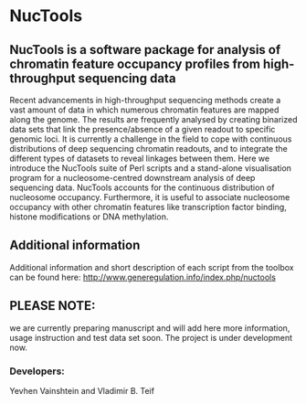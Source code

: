 # NucTools

## NucTools is a software package for analysis of chromatin feature occupancy profiles from high-throughput sequencing data
 
Recent advancements in high-throughput sequencing methods create a vast amount of data in which numerous chromatin features are mapped along the genome. The results are frequently analysed by creating binarized data sets that link the presence/absence of a given readout to specific genomic loci. It is currently a challenge in the field to cope with continuous distributions of deep sequencing chromatin readouts, and to integrate the different types of datasets to reveal linkages between them. Here we introduce the NucTools suite of Perl scripts and a stand-alone visualisation program for a nucleosome-centred downstream analysis of deep sequencing data. NucTools accounts for the continuous distribution of nucleosome occupancy. Furthermore, it is useful to associate nucleosome occupancy with other chromatin features like transcription factor binding, histone modifications or DNA methylation.

## Additional information

Additional information and short description of each script from the toolbox can be found here:
http://www.generegulation.info/index.php/nuctools

## PLEASE NOTE:
we are currently preparing manuscript and will add here more information, usage instruction and test data set soon.
The project is under development now.

### Developers: 
Yevhen Vainshtein and Vladimir B. Teif
